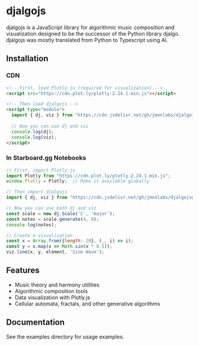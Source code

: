 # djalgojs

djalgojs is a JavaScript library for algorithmic music composition and visualization designed to be the successor of the Python library djalgo. djalgojs was mostly translated from Python to Typescript using AI.

## Installation

### CDN

```html
<!-- First, load Plotly.js (required for visualization) -->
<script src="https://cdn.plot.ly/plotly-2.24.1.min.js"></script>

<!-- Then load djalgojs -->
<script type="module">
  import { dj, viz } from "https://cdn.jsdelivr.net/gh/jmonlabs/djalgojs@main/dist/djalgojs.min.js";
  
  // Now you can use dj and viz
  console.log(dj);
  console.log(viz);
</script>
```

### In Starboard.gg Notebooks

```javascript
// First, import Plotly.js
import Plotly from "https://cdn.plot.ly/plotly-2.24.1.min.js";
window.Plotly = Plotly;  // Make it available globally

// Then import djalgojs
import { dj, viz } from "https://cdn.jsdelivr.net/gh/jmonlabs/djalgojs@main/dist/djalgojs.min.js";

// Now you can use both dj and viz
const scale = new dj.Scale('C', 'major');
const notes = scale.generate(4, 8);
console.log(notes);

// Create a visualization
const x = Array.from({length: 20}, (_, i) => i);
const y = x.map(x => Math.sin(x * 0.5));
viz.line(x, y, element, 'Sine Wave');
```

## Features

- Music theory and harmony utilities
- Algorithmic composition tools
- Data visualization with Plotly.js
- Cellular automata, fractals, and other generative algorithms

## Documentation

See the examples directory for usage examples.

